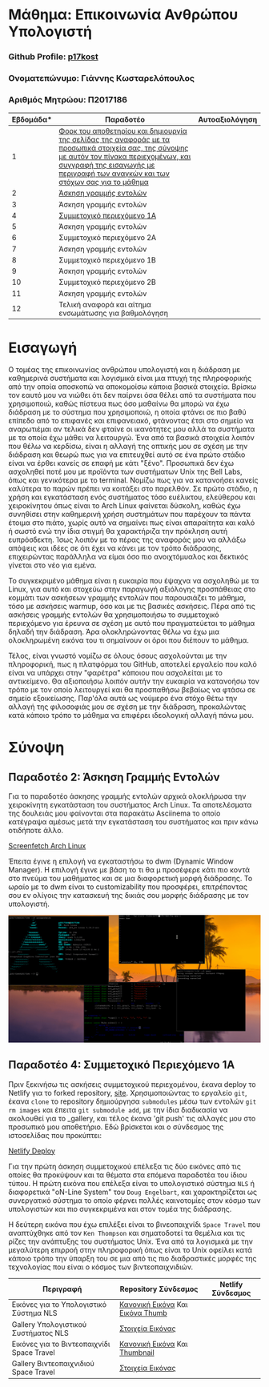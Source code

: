 # Μάθημα: Επικοινωνία Ανθρώπου Υπολογιστή

### Github Profile: [p17kost](https://github.com/p17kost)

### Ονοματεπώνυμο: Γιάννης Κωσταρελόπουλος

### Αριθμός Μητρώου: Π2017186

| Εβδομάδα* | Παραδοτέο | Αυτοαξιολόγηση |
| --- | --- | --- |
| 1 | [Φορκ του αποθετηρίου και δημιουργία της σελίδας της αναφοράς με τα προσωπικά στοιχεία σας, της σύνοψης με αυτόν τον πίνακα περιεχομένων, και συγγραφή της εισαγωγής με περιγραφή των αναγκών και των στόχων σας για το μάθημα](#εισαγωγή) | |
| 2 | [Άσκηση γραμμής εντολών](#παραδοτέο-2-άσκηση-γραμμής-εντολών) | |
| 3 | Άσκηση γραμμής εντολών | |
| 4 | [Συμμετοχικό περιεχόμενο 1A](#παραδοτέο-4-συμμετοχικό-περιεχόμενο-1α) | |
| 5 | Άσκηση γραμμής εντολών | |
| 6 | Συμμετοχικό περιεχόμενο 2A | |
| 7 | Άσκηση γραμμής εντολών | |
| 8 | Συμμετοχικό περιεχόμενο 1B | |
| 9 | Άσκηση γραμμής εντολών | |
| 10 | Συμμετοχικό περιεχόμενο 2B | |
| 11 | Άσκηση γραμμής εντολών | |
| 12 | Τελική αναφορά και αίτημα ενσωμάτωσης για βαθμολόγηση | |

# Εισαγωγή

Ο τομέας της επικοινωνίας ανθρώπου υπολογιστή και η διάδραση με καθημερινά συστήματα και λογισμικά είναι μια πτυχή της πληροφορικής από την οποία αποσκοπώ να αποκομοίσω κάποια βασικά στοιχεία. Βρίσκω τον εαυτό μου να νιώθει ότι δεν παίρνει όσα θέλει από τα συστήματα που χρησιμοποιώ, καθώς πίστευα πως όσο μαθαίνω θα μπορώ να έχω διάδραση με το σύστημα που χρησιμοποιώ, η οποία φτάνει σε πιο βαθύ επίπεδο από το επιφανές και επιφανειακό, φτάνοντας έτσι στο σημείο να αναρωτιέμαι αν τελικά δεν φταίνε οι ικανότητες μου αλλά τα συστήματα με τα οποία έχω μάθει να λειτουργώ.  Ένα από τα βασικά στοιχεία λοιπόν που θέλω να κερδίσω, είναι η αλλαγή της οπτικής μου σε σχέση με την διάδραση και θεωρώ πως για να επιτευχθεί αυτό σε ένα πρώτο στάδιο είναι να έρθει κανείς σε επαφή με κάτι "ξένο". Προσωπικά δεν έχω ασχοληθεί ποτέ μου με προϊόντα των συστήματων Unix της Bell Labs, όπως και γενικότερα με το terminal. Νομίζω πως για να κατανοήσει κανείς καλύτερα το παρών πρέπει να κοιτάξει στο παρελθόν. Σε πρώτο στάδιο, η χρήση και εγκατάσταση ενός συστήματος τόσο ευέλικτου, ελεύθερου και χειροκίνητου όπως είναι το Arch Linux φαίνεται δύσκολη, καθώς έχω συνηθίσει στην καθημερινή χρήση συστημάτων που παρέχουν τα πάντα έτοιμα στο πιάτο, χωρίς αυτό να σημαίνει πως είναι απαραίτητα και καλό ή σωστό ενώ την ίδια στιγμή θα χαρακτήριζα την πρόκληση αυτή ευπρόσδεκτη. Ίσως λοιπόν με το πέρας της αναφοράς μου να αλλάξω απόψεις και ιδέες σε ότι έχει να κάνει με τον τρόπο διάδρασης, επιχειρώντας παράλληλα να είμαι όσο πιο ανοιχτόμυαλος και δεκτικός γίνεται στο νέο για εμένα.

Το συγκεκριμένο μάθημα είναι η ευκαιρία που έψαχνα να ασχοληθώ με τα Linux, για αυτό και στοχεύω στην παραγωγή αξιόλογης προσπάθειας στο κομμάτι των ασκήσεων γραμμής εντολών που παρουσιάζει το μάθημα, τόσο με ασκήσεις warmup, όσο και με τις βασικές ασκήσεις. Πέρα από τις ασκήσεις γραμμής εντολών θα χρησιμοποιήσω το συμμετοχικό περιεχόμενο για έρευνα σε σχέση με αυτό που πραγματεύεται το μάθημα δηλαδή την διάδραση. Άρα ολοκληρώνοντας θέλω να έχω μια ολοκληρωμένη εικόνα του τι σημαίνουν οι όροι που διέπουν το μάθημα. 

Τέλος, είναι γνωστό νομίζω σε όλους όσους ασχολούνται με την πληροφορική, πως η πλατφόρμα του GitHub, αποτελεί εργαλείο που καλό είναι να υπάρχει στην "φαρέτρα" κάποιου που ασχολείται με το αντικείμενο. Θα αξιοποιήσω λοιπόν αυτήν την ευκαιρία να κατανοήσω τον τρόπο με τον οποίο λειτουργεί και θα προσπαθήσω βεβαίως να φτάσω σε σημείο εξοικείωσης. Παρ'όλα αυτά ως νούμερο ένα στόχο θέτω την αλλαγή της φιλοσοφιάς μου σε σχέση με την διάδραση, προκαλώντας κατά κάποιο τρόπο το μάθημα να επιφέρει ιδεολογική αλλαγή πάνω μου.

# Σύνοψη

## Παραδοτέο 2: Άσκηση Γραμμής Εντολών

Για το παραδοτέο άσκησης γραμμής εντολών αρχικά ολοκλήρωσα την χειροκίνητη εγκατάσταση του συστήματος Arch Linux. Τα αποτελέσματα της δουλειάς μου φαίνονται στα παρακάτω Asciinema το οποίο κατέγραψα αμέσως μετά την εγκατάσταση του συστήματος και πριν κάνω οτιδήποτε άλλο.

[Screenfetch Arch Linux](https://asciinema.org/a/500604)

Έπειτα έγινε η επιλογή να εγκαταστήσω το dwm (Dynamic Window Manager). Η επιλογή έγινε με βάση το τι θα μ προσέφερε κάτι πιο κοντά στο πνεύμα του μαθήματος και σε μια διαφορετική μορφή διάδρασης. Το ωραίο με το dwm είναι το customizability που προσφέρει, επιτρέποντας σου εν ολίγοις την κατασκευή της δικιάς σου μορφής διάδρασης με τον υπολογιστή.

![alt text](https://raw.githubusercontent.com/p17kost/personal/main/Peek%202022-06-10%2017-02.gif)

## Παραδοτέο 4: Συμμετοχικό Περιεχόμενο 1Α

Πριν ξεκινήσω τις ασκήσεις συμμετοχικού περιεχομένου, έκανα deploy το Netlify για το forked repository, [site](https://github.com/p17kost/site). Χρησιμοποιώντας το εργαλείο `git`, έκανα `clone` το repository δημιούργησα `submodules` μέσω των εντολών `git rm images` και έπειτα `git submodule add`, με την ίδια διαδικασία να ακολουθεί για το _gallery, και τέλος έκανα 'git push' τις αλλαγές μου στο προσωπικό μου αποθετήριο. Εδώ βρίσκεται και ο σύνδεσμος της ιστοσελίδας που προκύπτει: 

[Netlify Deploy](https://p17kost.netlify.app/)

Για την πρώτη άσκηση συμμετοχικού επέλεξα τις δύο εικόνες από τις οποίες θα προκύψουν και τα θέματα στα επόμενα παραδοτέα του ίδιου τύπου. Η πρώτη εικόνα που επέλεξα είναι το υπολογιστικό σύστημα `NLS` ή διαφορετικά "oN-Line System" του `Doug Engelbart`, και χαρακτηρίζεται ως συνεργατικό σύστημα το οποίο φέρνει πολλές καινοτομίες στον κόσμο των υπολογιστών και πιο συγκεκριμένα και στον τομέα της διάδρασης. 

Η δεύτερη εικόνα που έχω επιλέξει είναι το βινεοπαιχνίδι `Space Travel` που αναπτύχθηκε από τον `Ken Thompson` και σηματοδοτεί τα θεμέλια και τις ρίζες την ανάπτυξης του συστήματος Unix. Ένα από τα λογισμικά με την μεγαλύτερη επιρροή στην πληροφορική όπως είναι το Unix οφείλει κατά κάποιο τρόπο την ύπαρξη του σε μια από τις πιο διαδραστικές μορφές της τεχνολογίας που είναι ο κόσμος των βιντεοπαιχνιδιών. 

| Περιγραφή | Repository Σύνδεσμος | Netlify Σύνδεσμος |
| --- | --- | --- |
| Εικόνες για το Υπολογιστικό Σύστημα NLS | [Κανονική Εικόνα](https://github.com/p17kost/images/blob/master/nls-computer-system.jpg) Και [Εικόνα Thumb](https://github.com/p17kost/images/blob/master/nls-computer-system-thumb.jpg) | |
| Gallery Υπολογιστικού Συστήματος NLS | [Στοιχεία Εικόνας](https://github.com/p17kost/_gallery/blob/master/nls-computer-system.md) | |
| Εικόνες για το Βιντεοπαιχνίδι Space Travel | [Κανονική Εικόνα](https://github.com/p17kost/images/blob/master/space-travel.png) Και [Thumbnail](https://github.com/p17kost/images/blob/master/space-travel-thumb.png) | |
| Gallery Βιντεοπαιχνιδιού Space Travel | [Στοιχεία Εικόνας](https://github.com/p17kost/_gallery/blob/master/space-travel.md) | |
